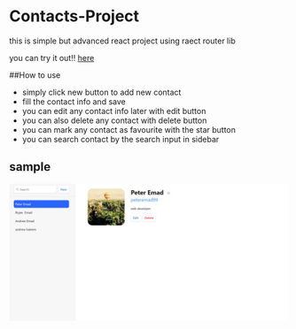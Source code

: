 # Contacts-Project
this is simple but advanced react project using raect router lib 

you can try it out!! [here](https://contacts-project.netlify.app/)


##How to use 
- simply click new button to add new contact
- fill the contact info and save
- you can edit any contact info later with edit button
- you can also delete any contact with delete button
- you can mark any contact as favourite with the star button
- you can search contact by the search input in sidebar

## sample

![project sample](./public/contacts-project-sample.JPG)
